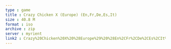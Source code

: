 ```yaml
---
type : game
title : Crazy Chicken X (Europe) (En,Fr,De,Es,It)
size : 40.8 M
format : iso
archive : zip
server : myrient
link2 : Crazy%20Chicken%20X%20%28Europe%29%20%28En%2CFr%2CDe%2CEs%2CIt%29
---
```


